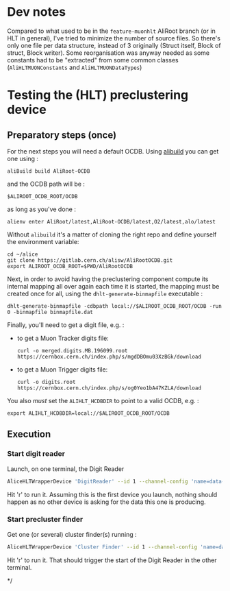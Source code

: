 # Dev notes

Compared to what used to be in the `feature-muonhlt` AliRoot branch (or in HLT
in general), I've tried to minimize the number of source files. So there's only
one file per data structure, instead of 3 originally (Struct itself, Block of
struct, Block writer). Some reorganisation was anyway needed as some constants
had to be "extracted" from some common classes (`AliHLTMUONConstants` and
`AliHLTMUONDataTypes`)

# Testing the (HLT) preclustering device

## Preparatory steps (once) 

For the next steps you will need a default OCDB. Using [alibuild](http://alisw.github.io/git-advanced/) you can get one using : 

```
aliBuild build AliRoot-OCDB
```

and the OCDB path will be :

```
$ALIROOT_OCDB_ROOT/OCDB
```

as long as you've done : 

```
alienv enter AliRoot/latest,AliRoot-OCDB/latest,O2/latest,alo/latest
```

Without `alibuild` it's a matter of cloning the right repo and define yourself the environment variable:

```
cd ~/alice
git clone https://gitlab.cern.ch/alisw/AliRootOCDB.git
export ALIROOT_OCDB_ROOT=$PWD/AliRootOCDB
```

Next, in order to avoid having the preclustering component compute its internal mapping all over again each time it is
started, the mapping must be created once for all, using the `dhlt-generate-binmapfile` executable :

```
dhlt-generate-binmapfile -cdbpath local://$ALIROOT_OCDB_ROOT/OCDB -run 0 -binmapfile binmapfile.dat
```

Finally, you'll need to get a digit file, e.g. :

* to get a Muon Tracker digits file:
    ```
    curl -o merged.digits.MB.196099.root https://cernbox.cern.ch/index.php/s/mgdDBOmu03XzBGk/download
    ```

* to get a Muon Trigger digits file:
    ```
    curl -o digits.root https://cernbox.cern.ch/index.php/s/og0Yeo1bA47KZLA/download
    ```

You also _must_ set the `ALIHLT_HCDBDIR` to point to a valid OCDB, e.g. :

```
export ALIHLT_HCDBDIR=local://$ALIROOT_OCDB_ROOT/OCDB
```

## Execution

### Start digit reader

Launch, on one terminal, the Digit Reader

```bash
AliceHLTWrapperDevice 'DigitReader' --id 1 --channel-config 'name=data-out,type=push,size=10,method=bind,address=tcp://*:45001' --library libdhlt --component MUONDigitReader --parameter '-datafile merged.digits.MB.196099.root' --run 169099
```

Hit 'r' to run it. Assuming this is the first device you launch, nothing should happen as no other device is asking for the data this one is producing.

### Start precluster finder

Get one (or several) cluster finder(s) running :

```bash
AliceHLTWrapperDevice 'Cluster Finder' --id 1 --channel-config 'name=data-in,type=pull,method=connect,size=10,address=tcp://localhost:45000' --library libdhlt --component MUONPreclusterFinder --parameter '-binmapfile binmapfile.dat' --run 16099
```

Hit 'r' to run it. That should trigger the start of the Digit Reader in the other terminal.

<!-- ### Misc -->
<!--  -->
<!-- Alternatively you can also try to launch the Digit Inspector (in another terminal) : -->
<!--  -->
<!-- ```bash -->
<!-- mch-digit-inspector --source tcp://localhost:45000 -->
<!-- ``` -->
<!--  -->
<!-- Hit 'r' to run it. That should trigger the start of the Digit Reader and display a raw dump of the digits in the current terminal. -->
<!--  -->
*/
